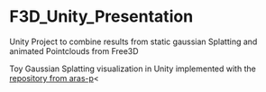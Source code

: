 # F3D_Unity_Presentation
Unity Project to combine results from static gaussian Splatting and animated Pointclouds from Free3D

Toy Gaussian Splatting visualization in Unity implemented with the [repository from aras-p](https://github.com/aras-p/UnityGaussianSplatting.git)<
